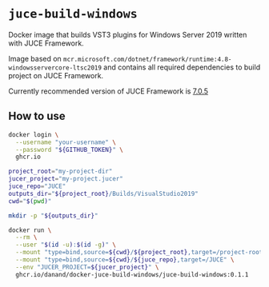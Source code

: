 # `juce-build-windows`

Docker image that builds VST3 plugins for Windows Server 2019 written with JUCE Framework.

Image based on `mcr.microsoft.com/dotnet/framework/runtime:4.8-windowsservercore-ltsc2019` and contains all required dependencies to build project on JUCE Framework.

Currently recommended version of JUCE Framework is [7.0.5](https://github.com/juce-framework/JUCE/releases/tag/7.0.5)

## How to use

```bash
docker login \
  --username "your-username" \
  --password "${GITHUB_TOKEN}" \
  ghcr.io

project_root="my-project-dir"
jucer_project="my-project.jucer"
juce_repo="JUCE"
outputs_dir="${project_root}/Builds/VisualStudio2019"
cwd="$(pwd)"

mkdir -p "${outputs_dir}"

docker run \
  --rm \
  --user "$(id -u):$(id -g)" \
  --mount "type=bind,source=${cwd}/${project_root},target=/project-root" \
  --mount "type=bind,source=${cwd}/${juce_repo},target=/JUCE" \
  --env "JUCER_PROJECT=${jucer_project}" \
  ghcr.io/danand/docker-juce-build-windows/juce-build-windows:0.1.1
```
